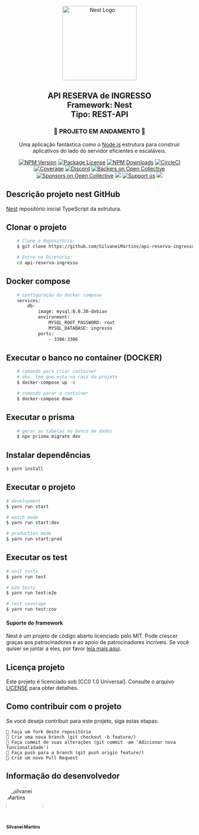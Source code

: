 <p align="center">
  <a href="http://nestjs.com/" target="blank"><img src="https://nestjs.com/img/logo-small.svg" width="200" alt="Nest Logo" /></a>
</p>

<h2 align="center">
    API RESERVA de INGRESSO  <br />
    Framework: Nest <br />
    Tipo: REST-API
</h2>

<h3 align="center">
    🚀 PROJETO EM ANDAMENTO 🚀
</h3>

[circleci-image]: https://img.shields.io/circleci/build/github/nestjs/nest/master?token=abc123def456
[circleci-url]: https://circleci.com/gh/nestjs/nest

  <p align="center">Uma aplicação fantástica como o <a href="http://nodejs.org" target="_blank">Node.js</a> estrutura para construir aplicativos do lado do servidor eficientes e escaláveis.</p>
    <p align="center">
<a href="https://www.npmjs.com/~nestjscore" target="_blank"><img src="https://img.shields.io/npm/v/@nestjs/core.svg" alt="NPM Version" /></a>
<a href="https://www.npmjs.com/~nestjscore" target="_blank"><img src="https://img.shields.io/npm/l/@nestjs/core.svg" alt="Package License" /></a>
<a href="https://www.npmjs.com/~nestjscore" target="_blank"><img src="https://img.shields.io/npm/dm/@nestjs/common.svg" alt="NPM Downloads" /></a>
<a href="https://circleci.com/gh/nestjs/nest" target="_blank"><img src="https://img.shields.io/circleci/build/github/nestjs/nest/master" alt="CircleCI" /></a>
<a href="https://coveralls.io/github/nestjs/nest?branch=master" target="_blank"><img src="https://coveralls.io/repos/github/nestjs/nest/badge.svg?branch=master#9" alt="Coverage" /></a>
<a href="https://discord.gg/G7Qnnhy" target="_blank"><img src="https://img.shields.io/badge/discord-online-brightgreen.svg" alt="Discord"/></a>
<a href="https://opencollective.com/nest#backer" target="_blank"><img src="https://opencollective.com/nest/backers/badge.svg" alt="Backers on Open Collective" /></a>
<a href="https://opencollective.com/nest#sponsor" target="_blank"><img src="https://opencollective.com/nest/sponsors/badge.svg" alt="Sponsors on Open Collective" /></a>
  <a href="https://paypal.me/kamilmysliwiec" target="_blank"><img src="https://img.shields.io/badge/Donate-PayPal-ff3f59.svg"/></a>
    <a href="https://opencollective.com/nest#sponsor"  target="_blank"><img src="https://img.shields.io/badge/Support%20us-Open%20Collective-41B883.svg" alt="Support us"></a>
  <a href="https://twitter.com/nestframework" target="_blank"><img src="https://img.shields.io/twitter/follow/nestframework.svg?style=social&label=Follow"></a>
</p>

## Descrição projeto nest GitHub

[Nest](https://github.com/nestjs/nest) repositório inicial TypeScript da estrutura.

## Clonar o projeto

```bash
    # Clone o Repositório:
    $ git clone https://github.com/SilvaneiMartins/api-reserva-ingresso

    # Entre no Diretório:
    cd api-reserva-ingresso
```

## Docker compose

```bash
    # configuração do docker compose
    services:
        db:
            image: mysql:8.0.30-debian
            environment:
                MYSQL_ROOT_PASSWORD: root
                MYSQL_DATABASE: ingresso
            ports:
                - 3306:3306
```

## Executar o banco no container (DOCKER)

```bash
    # comando para criar container
    # obs. tem que esta na raiz do projeto
    $ docker-compose up -d

    # comando parar o container
    $ docker-compose down
```

## Executar o prisma

```bash
    # gerar as tabelas no banco de dados
    $ npx prisma migrate dev
```

## Instalar dependências

```bash
$ yarn install
```

## Executar o projeto

```bash
# development
$ yarn run start

# watch mode
$ yarn run start:dev

# production mode
$ yarn run start:prod
```

## Executar os test

```bash
# unit tests
$ yarn run test

# e2e tests
$ yarn run test:e2e

# test coverage
$ yarn run test:cov
```

#### Suporte do framework

Nest é um projeto de código aberto licenciado pelo MIT. Pode crescer graças aos patrocinadores e ao apoio de patrocinadores incríveis. Se você quiser se juntar a eles, por favor [leia mais aqui](https://docs.nestjs.com/support).

## Licença projeto

Este projeto é licenciado sob [CC0 1.0 Universal]. Consulte o arquivo [LICENSE](https://github.com/SilvaneiMartins/api-reserva-ingresso/blob/master/LICENSE) para obter detalhes.

## Como contribuir com o projeto

Se você deseja contribuir para este projeto, siga estas etapas:

    🔹 Faça um fork deste repositório
    🔹 Crie uma nova branch (git checkout -b feature/)
    🔹 Faça commit de suas alterações (git commit -am 'Adicionar nova funcionalidade')
    🔹 Faça push para a branch (git push origin feature/)
    🔹 Crie um novo Pull Request

## Informação do desenvolvedor

<a href="https://github.com/SilvaneiMartins">
    <img
        style="border-radius:50%"
        src="https://github.com/SilvaneiMartins.png"
        width="100px;"
        alt="Silvanei Martins"
    />
    <br />
    <sub>
        <b>Silvanei Martins</b>
    </sub>
</a>
